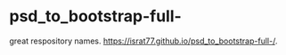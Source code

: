 # psd_to_bootstrap-full-
great respository  names.
 https://israt77.github.io/psd_to_bootstrap-full-/.
 
